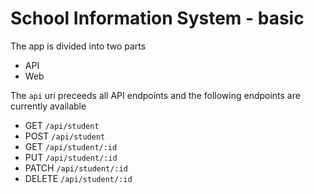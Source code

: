 # School Information System - basic

The app is divided into two parts
*   API 
*   Web

The `api` uri preceeds all API endpoints and the following endpoints are currently available
* GET `/api/student`
* POST `/api/student`
* GET `/api/student/:id`
* PUT `/api/student/:id`
* PATCH `/api/student/:id`
* DELETE `/api/student/:id`
